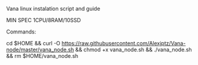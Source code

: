 Vana linux instalation script and guide

MIN SPEC
1CPU/8RAM/10SSD

Commands:

cd $HOME && curl -O https://raw.githubusercontent.com/Alexjptz/Vana-node/master/vana_node.sh && chmod +x vana_node.sh && ./vana_node.sh && rm $HOME/vana_node.sh
